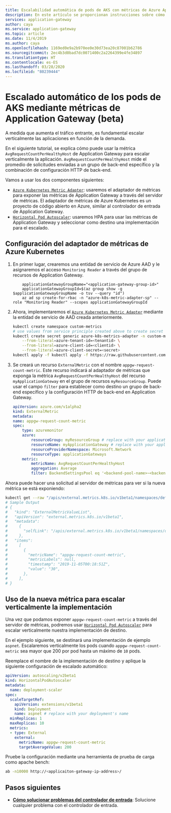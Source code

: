 ```yaml
---
title: Escalabilidad automática de pods de AKS con métricas de Azure Application Gateway
description: En este artículo se proporcionan instrucciones sobre cómo escalar los pods de back-end de AKS mediante métricas de Application Gateway y el adaptador de métricas de Azure Kubernetes.
services: application-gateway
author: caya
ms.service: application-gateway
ms.topic: article
ms.date: 11/4/2019
ms.author: caya
ms.openlocfilehash: 1169ed0e9a2b970ee0e30d73ea20c87001b62786
ms.sourcegitcommit: 2ec4b3d0bad7dc0071400c2a2264399e4fe34897
ms.translationtype: HT
ms.contentlocale: es-ES
ms.lasthandoff: 03/28/2020
ms.locfileid: "80239444"
---
```

# <a name="autoscale-your-aks-pods-using-application-gateway-metrics-beta"></a>Escalado automático de los pods de AKS mediante métricas de Application Gateway (beta)

A medida que aumenta el tráfico entrante, es fundamental escalar verticalmente las aplicaciones en función de la demanda.

En el siguiente tutorial, se explica cómo puede usar la métrica `AvgRequestCountPerHealthyHost` de Application Gateway para escalar verticalmente la aplicación. `AvgRequestCountPerHealthyHost` mide el promedio de solicitudes enviadas a un grupo de back-end específico y la combinación de configuración HTTP de back-end.

Vamos a usar los dos componentes siguientes:

* [`Azure Kubernetes Metric Adapter`](https://github.com/Azure/azure-k8s-metrics-adapter): usaremos el adaptador de métricas para exponer las métricas de Application Gateway a través del servidor de métricas. El adaptador de métricas de Azure Kubernetes es un proyecto de código abierto en Azure, similar al controlador de entrada de Application Gateway. 
* [`Horizontal Pod Autoscaler`](https://docs.microsoft.com/azure/aks/concepts-scale#horizontal-pod-autoscaler): usaremos HPA para usar las métricas de Application Gateway y seleccionar como destino una implementación para el escalado.

## <a name="setting-up-azure-kubernetes-metric-adapter"></a>Configuración del adaptador de métricas de Azure Kubernetes

1. En primer lugar, crearemos una entidad de servicio de Azure AAD y le asignaremos el acceso `Monitoring Reader` a través del grupo de recursos de Application Gateway. 

    ```azurecli
        applicationGatewayGroupName="<application-gateway-group-id>"
        applicationGatewayGroupId=$(az group show -g $applicationGatewayGroupName -o tsv --query "id")
        az ad sp create-for-rbac -n "azure-k8s-metric-adapter-sp" --role "Monitoring Reader" --scopes applicationGatewayGroupId
    ```

1. Ahora, implementaremos el [`Azure Kubernetes Metric Adapter`](https://github.com/Azure/azure-k8s-metrics-adapter) mediante la entidad de servicio de AAD creada anteriormente.

    ```bash
    kubectl create namespace custom-metrics
    # use values from service principle created above to create secret
    kubectl create secret generic azure-k8s-metrics-adapter -n custom-metrics \
        --from-literal=azure-tenant-id=<tenantid> \
        --from-literal=azure-client-id=<clientid> \
        --from-literal=azure-client-secret=<secret>
    kubectl apply -f kubectl apply -f https://raw.githubusercontent.com/Azure/azure-k8s-metrics-adapter/master/deploy/adapter.yaml -n custom-metrics
    ```

1. Se creará un recurso `ExternalMetric` con el nombre `appgw-request-count-metric`. Este recurso indicará al adaptador de métricas que exponga la métrica `AvgRequestCountPerHealthyHost` del recurso `myApplicationGateway` en el grupo de recursos `myResourceGroup`. Puede usar el campo `filter` para establecer como destino un grupo de back-end específico y la configuración HTTP de back-end en Application Gateway.

    ```yaml
    apiVersion: azure.com/v1alpha2
    kind: ExternalMetric
    metadata:
    name: appgw-request-count-metric
    spec:
        type: azuremonitor
        azure:
            resourceGroup: myResourceGroup # replace with your application gateway's resource group name
            resourceName: myApplicationGateway # replace with your application gateway's name
            resourceProviderNamespace: Microsoft.Network
            resourceType: applicationGateways
        metric:
            metricName: AvgRequestCountPerHealthyHost
            aggregation: Average
            filter: BackendSettingsPool eq '<backend-pool-name>~<backend-http-setting-name>' # optional
    ```

Ahora puede hacer una solicitud al servidor de métricas para ver si la nueva métrica se está exponiendo:
```bash
kubectl get --raw "/apis/external.metrics.k8s.io/v1beta1/namespaces/default/appgw-request-count-metric"
# Sample Output
# {
#   "kind": "ExternalMetricValueList",
#   "apiVersion": "external.metrics.k8s.io/v1beta1",
#   "metadata":
#     {
#       "selfLink": "/apis/external.metrics.k8s.io/v1beta1/namespaces/default/appgw-request-count-metric",
#     },
#   "items":
#     [
#       {
#         "metricName": "appgw-request-count-metric",
#         "metricLabels": null,
#         "timestamp": "2019-11-05T00:18:51Z",
#         "value": "30",
#       },
#     ],
# }
```

## <a name="using-the-new-metric-to-scale-up-the-deployment"></a>Uso de la nueva métrica para escalar verticalmente la implementación

Una vez que podamos exponer `appgw-request-count-metric` a través del servidor de métricas, podremos usar [`Horizontal Pod Autoscaler`](https://docs.microsoft.com/azure/aks/concepts-scale#horizontal-pod-autoscaler) para escalar verticalmente nuestra implementación de destino.

En el ejemplo siguiente, se destinará una implementación de ejemplo `aspnet`. Escalaremos verticalmente los pods cuando `appgw-request-count-metric` sea mayor que 200 por pod hasta un máximo de `10` pods.

Reemplace el nombre de la implementación de destino y aplique la siguiente configuración de escalado automático:
```yaml
apiVersion: autoscaling/v2beta1
kind: HorizontalPodAutoscaler
metadata:
  name: deployment-scaler
spec:
  scaleTargetRef:
    apiVersion: extensions/v1beta1
    kind: Deployment
    name: aspnet # replace with your deployment's name
  minReplicas: 1
  maxReplicas: 10
  metrics:
  - type: External
    external:
      metricName: appgw-request-count-metric
      targetAverageValue: 200
```

Pruebe la configuración mediante una herramienta de prueba de carga como apache bench:
```bash
ab -n10000 http://<applicaiton-gateway-ip-address>/
```

## <a name="next-steps"></a>Pasos siguientes
- [**Cómo solucionar problemas del controlador de entrada**](ingress-controller-troubleshoot.md): Solucione cualquier problema con el controlador de entrada.